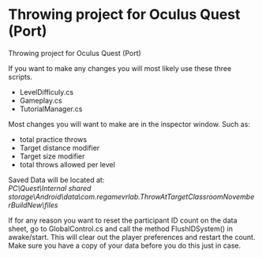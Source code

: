 # Throwing project for Oculus Quest (Port) 
Throwing project for Oculus Quest (Port) 

If you want to make any changes you will most likely use these three scripts.

- LevelDifficuly.cs
- Gameplay.cs
- TutorialManager.cs

Most changes you will want to make are in the inspector window. Such as:

- total practice throws
- Target distance modifier
- Target size modifier
- total throws allowed per level

Saved Data will be located at:<br/> 
*PC\Quest\Internal shared storage\Android\data\com.regamevrlab.ThrowAtTargetClassroomNovemberBuildNew\files*

If for any reason you want to reset the participant ID count on the data sheet, go to GlobalControl.cs and call the method FlushIDSystem() in awake/start.
This will clear out the player preferences and restart the count. Make sure you have a copy of your data before you do this just in case.
